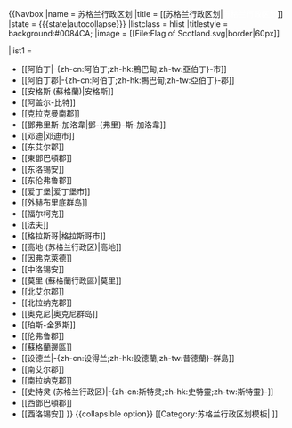 {{Navbox
|name = 苏格兰行政区划
|title = [[苏格兰行政区划|<span style="color:white;">苏格兰行政区划</span>]]
|state = {{{state|autocollapse}}}
|listclass = hlist
|titlestyle = background:#0084CA;
|image = [[File:Flag of Scotland.svg|border|60px]]

|list1 = 
* [[阿伯丁|-{zh-cn:阿伯丁;zh-hk:鴨巴甸;zh-tw:亞伯丁}-市]]
* [[阿伯丁郡|-{zh-cn:阿伯丁;zh-hk:鴨巴甸;zh-tw:亞伯丁}-郡]]
* [[安格斯 (蘇格蘭)|安格斯]]
* [[阿盖尔-比特]]
* [[克拉克曼南郡]]
* [[鄧弗里斯-加洛韋|鄧-{弗里}-斯-加洛韋]]
* [[邓迪|邓迪市]]
* [[东艾尔郡]]
* [[東鄧巴頓郡]]
* [[东洛锡安]]
* [[东伦弗鲁郡]]
* [[爱丁堡|爱丁堡市]]
* [[外赫布里底群岛]]
* [[福尔柯克]]
* [[法夫]]
* [[格拉斯哥|格拉斯哥市]]
* [[高地 (苏格兰行政区)|高地]]
* [[因弗克萊德]]
* [[中洛锡安]]
* [[莫里 (蘇格蘭行政區)|莫里]]
* [[北艾尔郡]]
* [[北拉纳克郡]]
* [[奥克尼|奥克尼群岛]]
* [[珀斯-金罗斯]]
* [[伦弗鲁郡]]
* [[蘇格蘭邊區]]
* [[设德兰|-{zh-cn:设得兰;zh-hk:設德蘭;zh-tw:昔德蘭}-群島]]
* [[南艾尔郡]]
* [[南拉纳克郡]]
* [[史特灵 (苏格兰行政区)|-{zh-cn:斯特灵;zh-hk:史特靈;zh-tw:斯特靈}-]]
* [[西鄧巴頓郡]]
* [[西洛锡安]]
}}<noinclude>
{{collapsible option}}
[[Category:苏格兰行政区划模板| ]]
</noinclude>